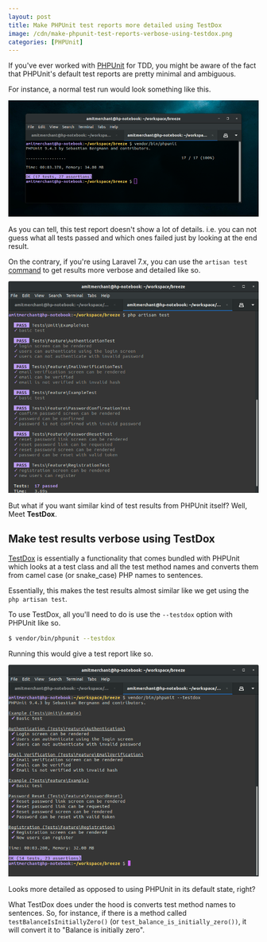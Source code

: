 ```yaml
---
layout: post
title: Make PHPUnit test reports more detailed using TestDox
image: /cdn/make-phpunit-test-reports-verbose-using-testdox.png
categories: [PHPUnit]
---
```


If you've ever worked with [PHPUnit](https://phpunit.de/) for TDD, you might be aware of the fact that PHPUnit's default test reports are pretty minimal and ambiguous. 

For instance, a normal test run would look something like this.

![PHPUnit Default](/images/phpunit-default.png)

As you can tell, this test report doesn't show a lot of details. i.e. you can not guess what all tests passed and which ones failed just by looking at the end result.

On the contrary, if you're using Laravel 7.x, you can use the `artisan test` [command](https://laravel.com/docs/8.x/testing#artisan-test-runner) to get results more verbose and detailed like so.

![php artisan test](/images/php-artisan-test.png)

But what if you want similar kind of test results from PHPUnit itself? Well, Meet **TestDox**.

## Make test results verbose using TestDox

[TestDox](https://phpunit.readthedocs.io/en/9.5/textui.html#testdox) is essentially a functionality that comes bundled with PHPUnit which looks at a test class and all the test method names and converts them from camel case (or snake_case) PHP names to sentences. 

Essentially, this makes the test results almost similar like we get using the `php artisan test`. 

To use TestDox, all you'll need to do is use the `--testdox` option with PHPUnit like so.

```bash
$ vendor/bin/phpunit --testdox
```

Running this would give a test report like so.

![PHPUnit with TestDox](/images/phpunit-with-testdox.png)

Looks more detailed as opposed to using PHPUnit in its default state, right?

What TestDox does under the hood is converts test method names to sentences. So, for instance, if there is a method called `testBalanceIsInitiallyZero()` (or `test_balance_is_initially_zero())`, it will convert it to "Balance is initially zero".
